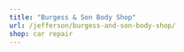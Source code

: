 ```yaml
---
title: "Burgess & Son Body Shop"
url: /jefferson/burgess-and-son-body-shop/
shop: car repair
---
```

